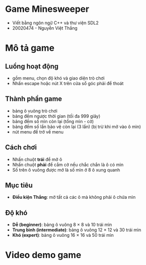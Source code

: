 # Game Minesweeper
- Viết bằng ngôn ngữ C++ và thư viện SDL2
- 20020474 - Nguyễn Việt Thắng
# Mô tả game
## Luồng hoạt động
- gồm menu, chọn độ khó và giao diện trò chơi
- Nhấn escape hoặc nút X trên cửa sổ góc phải để thoát
## Thành phần game
- bảng ô vuông trò chơi
- bảng đếm ngược thời gian (tối đa 999 giây)
- bảng đếm số mìn còn lại (tổng mìn - cờ)
- bảng đếm số lần bảo vệ còn lại (3 lần) (bị trừ khi mở vào ô mìn)
- nút menu để trở về menu
## Cách chơi
- Nhấn chuột **trái** để mở ô
- Nhấn chuột **phải** để cắm cờ nếu chắc chắn là ô có mìn
- Số trên ô vuông được mở là số mìn ở 8 ô xung quanh
## Mục tiêu
- **Điều kiện Thắng**: mở tất cả các ô mà không phải ô chứa mìn
## Độ khó
- **Dễ (beginner)**: bảng ô vuông 8 × 8 và 10 trái mìn
- **Trung bình (intermediate)**: bảng ô vuông 12 × 12 và 30 trái mìn
- **Khó (expert)**: bảng ô vuông 16 × 16 và 50 trái mìn
# Video demo game
